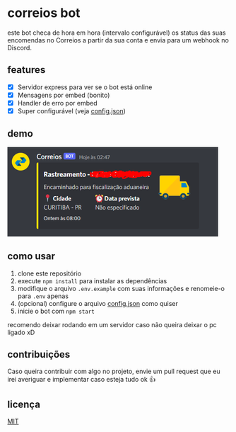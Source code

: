 # correios bot

este bot checa de hora em hora (intervalo configurável) os status das suas encomendas no Correios a partir da sua conta e envia para um webhook no Discord.

## features

-   [x] Servidor express para ver se o bot está online
-   [x] Mensagens por embed (bonito)
-   [x] Handler de erro por embed
-   [x] Super configurável (veja [config.json](https://github.com/umgustavo/correios-bot/blob/main/config.json))

## demo

![alt text](/screenshots/1.png)

## como usar

1. clone este repositório
2. execute `npm install` para instalar as dependências
3. modifique o arquivo `.env.example` com suas informações e renomeie-o para `.env` apenas
4. (opcional) configure o arquivo [config.json](https://github.com/umgustavo/correios-bot/blob/main/config.json) como quiser
5. inicie o bot com `npm start`

recomendo deixar rodando em um servidor caso não queira deixar o pc ligado xD

## contribuições

Caso queira contribuir com algo no projeto, envie um pull request que eu irei averiguar e implementar caso esteja tudo ok 👍

## licença

[MIT](https://github.com/umgustavo/correios-bot/blob/main/LICENSE)
